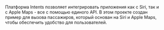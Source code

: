 Платформа Intents позволяет интегрировать приложения как с Siri, так и с Apple Maps - все с помощью единого API. В этом проекте создан пример для вызова пассажиров, который основан на Siri и Apple Maps, чтобы обеспечить удобство для пользователей.
